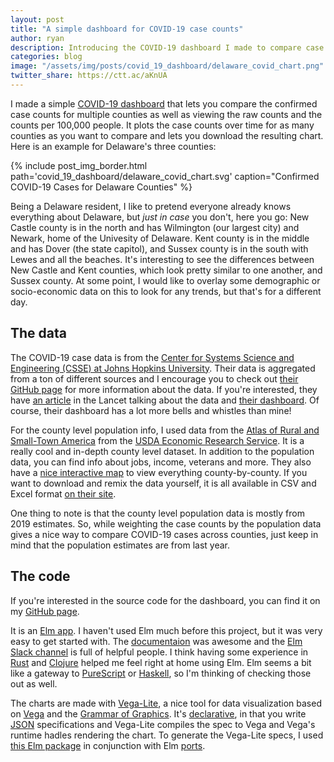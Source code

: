 ```yaml
---
layout: post
title: "A simple dashboard for COVID-19 case counts"
author: ryan
description: Introducing the COVID-19 dashboard I made to compare case counts across U.S. counties.
categories: blog
image: "/assets/img/posts/covid_19_dashboard/delaware_covid_chart.png"
twitter_share: https://ctt.ac/aKnUA
---
```


I made a simple [COVID-19 dashboard](https://www.tenderisthebyte.com/apps/covid19dashboard) that lets you compare the confirmed case counts for multiple counties as well as viewing the raw counts and the counts per 100,000 people.  It plots the case counts over time for as many counties as you want to compare and lets you download the resulting chart.  Here is an example for Delaware's three counties:

{% include post_img_border.html path='covid_19_dashboard/delaware_covid_chart.svg' caption="Confirmed COVID-19 Cases for Delaware Counties" %}

Being a Delaware resident, I like to pretend everyone already knows everything about Delaware, but *just in case* you don't, here you go:  New Castle county is in the north and has Wilmington (our largest city) and Newark, home of the Univesity of Delaware.  Kent county is in the middle and has Dover (the state capitol), and Sussex county is in the south with Lewes and all the beaches.  It's interesting to see the differences between New Castle and Kent counties, which look pretty similar to one another, and Sussex county.  At some point, I would like to overlay some demographic or socio-economic data on this to look for any trends, but that's for a different day.


## The data

The COVID-19 case data is from the [Center for Systems Science and Engineering (CSSE) at Johns Hopkins University](https://github.com/CSSEGISandData/COVID-19).  Their data is aggregated from a ton of different sources and I encourage you to check out [their GitHub page](https://github.com/CSSEGISandData/COVID-19) for more information about the data.  If you're interested, they have [an article](https://doi.org/10.1016/S1473-3099(20)30120-1) in the Lancet talking about the data and [their dashboard](https://www.arcgis.com/apps/opsdashboard/index.html#/bda7594740fd40299423467b48e9ecf6).  Of course, their dashboard has a lot more bells and whistles than mine!

For the county level population info, I used data from the [Atlas of Rural and Small-Town America](https://www.ers.usda.gov/data-products/atlas-of-rural-and-small-town-america/) from the [USDA Economic Research Service](https://www.ers.usda.gov/).  It is a really cool and in-depth county level dataset.  In addition to the population data, you can find info about jobs, income, veterans and more.  They also have a [nice interactive map](https://www.ers.usda.gov/data-products/atlas-of-rural-and-small-town-america/go-to-the-atlas/) to view everything county-by-county.  If you want to download and remix the data yourself, it is all available in CSV and Excel format [on their site](https://www.ers.usda.gov/data-products/atlas-of-rural-and-small-town-america/download-the-data/).

One thing to note is that the county level population data is mostly from 2019 estimates.  So, while weighting the case counts by the population data gives a nice way to compare COVID-19 cases across counties, just keep in mind that the population estimates are from last year.

## The code

If you're interested in the source code for the dashboard, you can find it on my [GitHub page](https://github.com/mooreryan/Covid19Dashboard).  

It is an [Elm app](https://elm-lang.org/).  I haven't used Elm much before this project, but it was very easy to get started with.  The [documentaion](https://guide.elm-lang.org/) was awesome and the [Elm Slack channel](https://elmlang.herokuapp.com/) is full of helpful people.  I think having some experience in [Rust](https://www.rust-lang.org/) and [Clojure](https://clojure.org/) helped me feel right at home using Elm.  Elm seems a bit like a gateway to [PureScript](https://github.com/alpacaaa/elm-to-purescript-cheatsheet) or [Haskell](https://www.reddit.com/r/haskell/comments/6wbzer/elm_as_a_gateway_to_learn_haskell/), so I'm thinking of checking those out as well.

The charts are made with [Vega-Lite](https://vega.github.io/vega-lite/), a nice tool for data visualization based on [Vega](https://vega.github.io/vega/) and the [Grammar of Graphics](https://www.cs.uic.edu/~wilkinson/TheGrammarOfGraphics/GOG.html).  It's [declarative](https://en.wikipedia.org/wiki/Declarative_programming), in that you write [JSON](https://www.json.org/json-en.html) specifications and Vega-Lite compiles the spec to Vega and Vega's runtime hadles rendering the chart.  To generate the Vega-Lite specs, I used [this Elm package](https://package.elm-lang.org/packages/gicentre/elm-vegalite/latest/VegaLite) in conjunction with Elm [ports](https://guide.elm-lang.org/interop/ports.html).